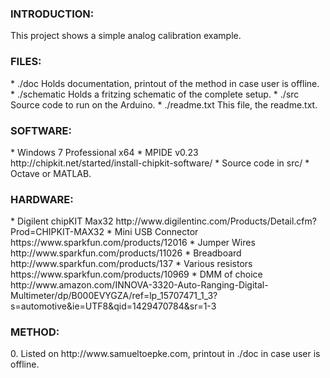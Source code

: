 <h3>INTRODUCTION:</h3>
This project shows a simple analog calibration example.

<h3>FILES:</h3>
* ./doc        Holds documentation, printout of the method in case user is offline.
* ./schematic  Holds a fritzing schematic of the complete setup.
* ./src        Source code to run on the Arduino.
* ./readme.txt This file, the readme.txt.

<h3>SOFTWARE:</h3>
* Windows 7 Professional x64
* MPIDE v0.23                http://chipkit.net/started/install-chipkit-software/
* Source code in src/
* Octave or MATLAB.

<h3>HARDWARE:</h3>
* Digilent chipKIT Max32 http://www.digilentinc.com/Products/Detail.cfm?Prod=CHIPKIT-MAX32
* Mini USB Connector     https://www.sparkfun.com/products/12016
* Jumper Wires           http://www.sparkfun.com/products/11026
* Breadboard             http://www.sparkfun.com/products/137
* Various resistors      https://www.sparkfun.com/products/10969
* DMM of choice          http://www.amazon.com/INNOVA-3320-Auto-Ranging-Digital-Multimeter/dp/B000EVYGZA/ref=lp_15707471_1_3?s=automotive&ie=UTF8&qid=1429470784&sr=1-3

<h3>METHOD:</h3>
  0. Listed on http://www.samueltoepke.com, printout in ./doc in case user is offline.

